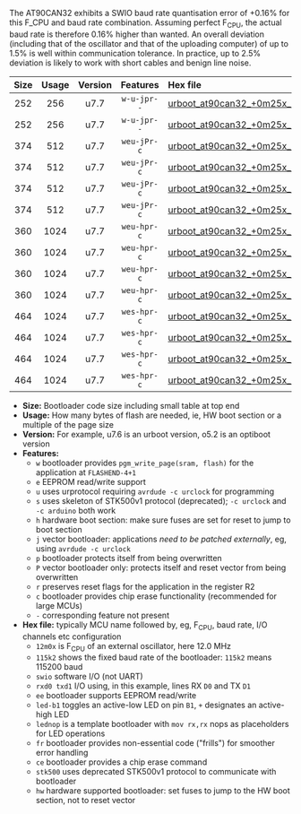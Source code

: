 The AT90CAN32 exhibits a SWIO baud rate quantisation error of +0.16% for this F_CPU and baud rate combination. Assuming perfect F<sub>CPU</sub>, the actual baud rate is therefore 0.16% higher than wanted. An overall deviation (including that of the oscillator and that of the uploading computer) of up to 1.5% is well within communication tolerance. In practice, up to 2.5% deviation is likely to work with short cables and benign line noise.

|Size|Usage|Version|Features|Hex file|
|:-:|:-:|:-:|:-:|:--|
|252|256|u7.7|`w-u-jpr--`|[urboot_at90can32_+0m25x_+++4k8_swio_rxd2_txd3.hex](https://raw.githubusercontent.com/stefanrueger/urboot.hex/main/mcus/at90can32/external_oscillator/fcpu_+0m25x/br_+++4k8/urboot_at90can32_+0m25x_+++4k8_swio_rxd2_txd3.hex)|
|252|256|u7.7|`w-u-jpr--`|[urboot_at90can32_+0m25x_+++4k8_swio_rxe0_txe1.hex](https://raw.githubusercontent.com/stefanrueger/urboot.hex/main/mcus/at90can32/external_oscillator/fcpu_+0m25x/br_+++4k8/urboot_at90can32_+0m25x_+++4k8_swio_rxe0_txe1.hex)|
|374|512|u7.7|`weu-jPr-c`|[urboot_at90can32_+0m25x_+++4k8_swio_rxd2_txd3_ee_led+b5_fr_ce.hex](https://raw.githubusercontent.com/stefanrueger/urboot.hex/main/mcus/at90can32/external_oscillator/fcpu_+0m25x/br_+++4k8/urboot_at90can32_+0m25x_+++4k8_swio_rxd2_txd3_ee_led+b5_fr_ce.hex)|
|374|512|u7.7|`weu-jPr-c`|[urboot_at90can32_+0m25x_+++4k8_swio_rxd2_txd3_ee_lednop_fr_ce.hex](https://raw.githubusercontent.com/stefanrueger/urboot.hex/main/mcus/at90can32/external_oscillator/fcpu_+0m25x/br_+++4k8/urboot_at90can32_+0m25x_+++4k8_swio_rxd2_txd3_ee_lednop_fr_ce.hex)|
|374|512|u7.7|`weu-jPr-c`|[urboot_at90can32_+0m25x_+++4k8_swio_rxe0_txe1_ee_led+b5_fr_ce.hex](https://raw.githubusercontent.com/stefanrueger/urboot.hex/main/mcus/at90can32/external_oscillator/fcpu_+0m25x/br_+++4k8/urboot_at90can32_+0m25x_+++4k8_swio_rxe0_txe1_ee_led+b5_fr_ce.hex)|
|374|512|u7.7|`weu-jPr-c`|[urboot_at90can32_+0m25x_+++4k8_swio_rxe0_txe1_ee_lednop_fr_ce.hex](https://raw.githubusercontent.com/stefanrueger/urboot.hex/main/mcus/at90can32/external_oscillator/fcpu_+0m25x/br_+++4k8/urboot_at90can32_+0m25x_+++4k8_swio_rxe0_txe1_ee_lednop_fr_ce.hex)|
|360|1024|u7.7|`weu-hpr-c`|[urboot_at90can32_+0m25x_+++4k8_swio_rxd2_txd3_ee_led+b5_fr_ce_hw.hex](https://raw.githubusercontent.com/stefanrueger/urboot.hex/main/mcus/at90can32/external_oscillator/fcpu_+0m25x/br_+++4k8/urboot_at90can32_+0m25x_+++4k8_swio_rxd2_txd3_ee_led+b5_fr_ce_hw.hex)|
|360|1024|u7.7|`weu-hpr-c`|[urboot_at90can32_+0m25x_+++4k8_swio_rxd2_txd3_ee_lednop_fr_ce_hw.hex](https://raw.githubusercontent.com/stefanrueger/urboot.hex/main/mcus/at90can32/external_oscillator/fcpu_+0m25x/br_+++4k8/urboot_at90can32_+0m25x_+++4k8_swio_rxd2_txd3_ee_lednop_fr_ce_hw.hex)|
|360|1024|u7.7|`weu-hpr-c`|[urboot_at90can32_+0m25x_+++4k8_swio_rxe0_txe1_ee_led+b5_fr_ce_hw.hex](https://raw.githubusercontent.com/stefanrueger/urboot.hex/main/mcus/at90can32/external_oscillator/fcpu_+0m25x/br_+++4k8/urboot_at90can32_+0m25x_+++4k8_swio_rxe0_txe1_ee_led+b5_fr_ce_hw.hex)|
|360|1024|u7.7|`weu-hpr-c`|[urboot_at90can32_+0m25x_+++4k8_swio_rxe0_txe1_ee_lednop_fr_ce_hw.hex](https://raw.githubusercontent.com/stefanrueger/urboot.hex/main/mcus/at90can32/external_oscillator/fcpu_+0m25x/br_+++4k8/urboot_at90can32_+0m25x_+++4k8_swio_rxe0_txe1_ee_lednop_fr_ce_hw.hex)|
|464|1024|u7.7|`wes-hpr-c`|[urboot_at90can32_+0m25x_+++4k8_swio_rxd2_txd3_ee_led+b5_fr_ce_stk500_hw.hex](https://raw.githubusercontent.com/stefanrueger/urboot.hex/main/mcus/at90can32/external_oscillator/fcpu_+0m25x/br_+++4k8/urboot_at90can32_+0m25x_+++4k8_swio_rxd2_txd3_ee_led+b5_fr_ce_stk500_hw.hex)|
|464|1024|u7.7|`wes-hpr-c`|[urboot_at90can32_+0m25x_+++4k8_swio_rxd2_txd3_ee_lednop_fr_ce_stk500_hw.hex](https://raw.githubusercontent.com/stefanrueger/urboot.hex/main/mcus/at90can32/external_oscillator/fcpu_+0m25x/br_+++4k8/urboot_at90can32_+0m25x_+++4k8_swio_rxd2_txd3_ee_lednop_fr_ce_stk500_hw.hex)|
|464|1024|u7.7|`wes-hpr-c`|[urboot_at90can32_+0m25x_+++4k8_swio_rxe0_txe1_ee_led+b5_fr_ce_stk500_hw.hex](https://raw.githubusercontent.com/stefanrueger/urboot.hex/main/mcus/at90can32/external_oscillator/fcpu_+0m25x/br_+++4k8/urboot_at90can32_+0m25x_+++4k8_swio_rxe0_txe1_ee_led+b5_fr_ce_stk500_hw.hex)|
|464|1024|u7.7|`wes-hpr-c`|[urboot_at90can32_+0m25x_+++4k8_swio_rxe0_txe1_ee_lednop_fr_ce_stk500_hw.hex](https://raw.githubusercontent.com/stefanrueger/urboot.hex/main/mcus/at90can32/external_oscillator/fcpu_+0m25x/br_+++4k8/urboot_at90can32_+0m25x_+++4k8_swio_rxe0_txe1_ee_lednop_fr_ce_stk500_hw.hex)|

- **Size:** Bootloader code size including small table at top end
- **Usage:** How many bytes of flash are needed, ie, HW boot section or a multiple of the page size
- **Version:** For example, u7.6 is an urboot version, o5.2 is an optiboot version
- **Features:**
  + `w` bootloader provides `pgm_write_page(sram, flash)` for the application at `FLASHEND-4+1`
  + `e` EEPROM read/write support
  + `u` uses urprotocol requiring `avrdude -c urclock` for programming
  + `s` uses skeleton of STK500v1 protocol (deprecated); `-c urclock` and `-c arduino` both work
  + `h` hardware boot section: make sure fuses are set for reset to jump to boot section
  + `j` vector bootloader: applications *need to be patched externally*, eg, using `avrdude -c urclock`
  + `p` bootloader protects itself from being overwritten
  + `P` vector bootloader only: protects itself and reset vector from being overwritten
  + `r` preserves reset flags for the application in the register R2
  + `c` bootloader provides chip erase functionality (recommended for large MCUs)
  + `-` corresponding feature not present
- **Hex file:** typically MCU name followed by, eg, F<sub>CPU</sub>, baud rate, I/O channels etc configuration
  + `12m0x` is F<sub>CPU</sub> of an external oscillator, here 12.0 MHz
  + `115k2` shows the fixed baud rate of the bootloader: `115k2` means 115200 baud
  + `swio` software I/O (not UART)
  + `rxd0 txd1` I/O using, in this example, lines RX `D0` and TX `D1`
  + `ee` bootloader supports EEPROM read/write
  + `led-b1` toggles an active-low LED on pin `B1`, `+` designates an active-high LED
  + `lednop` is a template bootloader with `mov rx,rx` nops as placeholders for LED operations
  + `fr` bootloader provides non-essential code ("frills") for smoother error handling
  + `ce` bootloader provides a chip erase command
  + `stk500` uses deprecated STK500v1 protocol to communicate with bootloader
  + `hw` hardware supported bootloader: set fuses to jump to the HW boot section, not to reset vector

